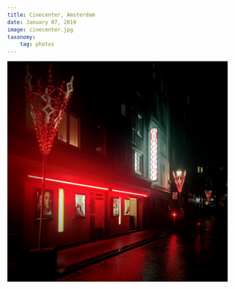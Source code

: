```yaml
---
title: Cinecenter, Amsterdam
date: January 07, 2019
image: cinecenter.jpg
taxonomy:
    tag: photos
---
```


![image](/assets/images/cinecenter.jpg)
